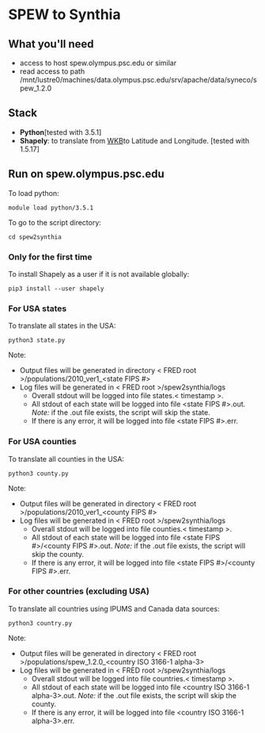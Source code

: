 # SPEW to Synthia

## What you'll need
- access to host spew.olympus.psc.edu or similar
- read access to path /mnt/lustre0/machines/data.olympus.psc.edu/srv/apache/data/syneco/spew_1.2.0

## Stack
- **Python**[tested with 3.5.1]
- **Shapely**: to translate from [WKB](https://en.wikipedia.org/wiki/Well-known_text#Well-known_binary)to Latitude and Longitude. [tested with 1.5.17]

## Run on spew.olympus.psc.edu
To load python:

`module load python/3.5.1`

To go to the script directory:

`cd spew2synthia` 

### Only for the first time
To install Shapely as a user if it is not available globally:

`pip3 install --user shapely`

### For USA states
To translate all states in the USA:

`python3 state.py`

Note: 
- Output files will be generated in directory < FRED root >/populations/2010_ver1_<state FIPS #>
- Log files will be generated in < FRED root >/spew2synthia/logs
  - Overall stdout will be logged into file states.< timestamp >.
  - All stdout of each state will be logged into file <state FIPS #>.out. *Note:* if the .out file exists, the script will skip the state.
  - If there is any error, it will be logged into file <state FIPS #>.err.

### For USA counties
To translate all counties in the USA:

`python3 county.py`

Note: 
- Output files will be generated in directory < FRED root >/populations/2010_ver1_<county FIPS #>
- Log files will be generated in < FRED root >/spew2synthia/logs
  - Overall stdout will be logged into file counties.< timestamp >.
  - All stdout of each state will be logged into file <state FIPS #>/<county FIPS #>.out. *Note:* if the .out file exists, the script will skip the county.
  - If there is any error, it will be logged into file <state FIPS #>/<county FIPS #>.err.

### For other countries (excluding USA)
To translate all countries using IPUMS and Canada data sources:

`python3 country.py`

Note: 
- Output files will be generated in directory < FRED root >/populations/spew_1.2.0_<country ISO 3166-1 alpha-3>
- Log files will be generated in < FRED root >/spew2synthia/logs
  - Overall stdout will be logged into file countries.< timestamp >.
  - All stdout of each state will be logged into file <country ISO 3166-1 alpha-3>.out. *Note:* if the .out file exists, the script will skip the county.
  - If there is any error, it will be logged into file <country ISO 3166-1 alpha-3>.err.
